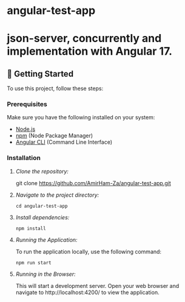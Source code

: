 # angular-test-app

# json-server, concurrently and implementation with Angular 17.

## 🚀 Getting Started

To use this project, follow these steps:

### Prerequisites

Make sure you have the following installed on your system:

- [Node.js](https://nodejs.org/)
- [npm](https://www.npmjs.com/) (Node Package Manager)
- [Angular CLI](https://angular.io/cli) (Command Line Interface)

### Installation

1. *Clone the repository:*

   git clone https://github.com/AmirHam-Za/angular-test-app.git
   
2. *Navigate to the project directory:*

   `cd angular-test-app`

3. *Install dependencies:*

   `npm install`

4. *Running the Application:*

   To run the application locally, use the following command:

   `npm run start`

5. *Running in the Browser:*

   This will start a development server. Open your web browser and navigate to
   http://localhost:4200/ to view the application.
   
